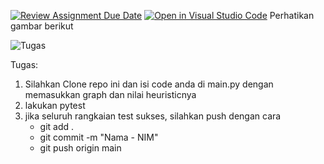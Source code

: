 [![Review Assignment Due Date](https://classroom.github.com/assets/deadline-readme-button-22041afd0340ce965d47ae6ef1cefeee28c7c493a6346c4f15d667ab976d596c.svg)](https://classroom.github.com/a/ALzOCyRi)
[![Open in Visual Studio Code](https://classroom.github.com/assets/open-in-vscode-2e0aaae1b6195c2367325f4f02e2d04e9abb55f0b24a779b69b11b9e10269abc.svg)](https://classroom.github.com/online_ide?assignment_repo_id=16105985&assignment_repo_type=AssignmentRepo)
Perhatikan gambar berikut

![Tugas](assets/task.png)


Tugas:
1. Silahkan Clone repo ini dan isi code anda di main.py dengan memasukkan graph dan nilai heuristicnya
2. lakukan pytest
3. jika seluruh rangkaian test sukses, silahkan push dengan cara
    - git add .
    - git commit -m "Nama - NIM"
    - git push origin main